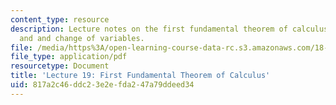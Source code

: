 ```yaml
---
content_type: resource
description: Lecture notes on the first fundamental theorem of calculus, estimation,
  and and change of variables.
file: /media/https%3A/open-learning-course-data-rc.s3.amazonaws.com/18-01-single-variable-calculus-fall-2006/817a2c46ddc23e2efda247a79ddeed34_lec19.pdf
file_type: application/pdf
resourcetype: Document
title: 'Lecture 19: First Fundamental Theorem of Calculus'
uid: 817a2c46-ddc2-3e2e-fda2-47a79ddeed34
---
```

